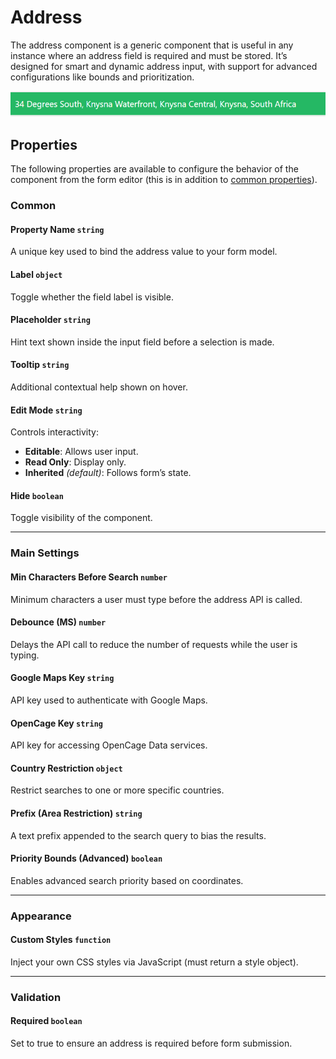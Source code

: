 # Address

The address component is a generic component that is useful in any instance where an address field is required and must be stored. It’s designed for smart and dynamic address input, with support for advanced configurations like bounds and prioritization.

[//]: # '<iframe width="100%" height="500" src="https://pd-docs-adminportal-test.shesha.dev/shesha/forms-designer/?id=d1a61bc8-6960-4426-9e00-b0637f39d8b1" title="Address Component" ></iframe>'

![Image](../Advanced/images/address2.png)

## Properties

The following properties are available to configure the behavior of the component from the form editor (this is in addition to [common properties](/docs/front-end-basics/form-components/common-component-properties)).

### Common

#### Property Name `string`
A unique key used to bind the address value to your form model.

#### Label `object`
Toggle whether the field label is visible.

#### Placeholder `string`
Hint text shown inside the input field before a selection is made.

#### Tooltip `string`
Additional contextual help shown on hover.

#### Edit Mode `string`
Controls interactivity:
- **Editable**: Allows user input.
- **Read Only**: Display only.
- **Inherited** *(default)*: Follows form’s state.

#### Hide `boolean`
Toggle visibility of the component.

___


### Main Settings

#### Min Characters Before Search `number`
Minimum characters a user must type before the address API is called.

#### Debounce (MS) `number`
Delays the API call to reduce the number of requests while the user is typing.

#### Google Maps Key `string`
API key used to authenticate with Google Maps.

#### OpenCage Key `string`
API key for accessing OpenCage Data services.

#### Country Restriction `object`
Restrict searches to one or more specific countries.

#### Prefix (Area Restriction) `string`
A text prefix appended to the search query to bias the results.

#### Priority Bounds (Advanced) `boolean`
Enables advanced search priority based on coordinates.

___

### Appearance

####  **Custom Styles** ``function``

Inject your own CSS styles via JavaScript (must return a style object).

___

### Validation

#### Required `boolean`
Set to true to ensure an address is required before form submission.